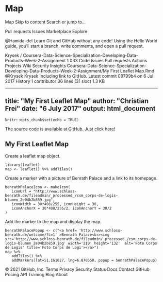 # Map
Map
Skip to content
Search or jump to…

Pull requests
Issues
Marketplace
Explore
 
@Hamida-del 
Learn Git and GitHub without any code!
Using the Hello World guide, you’ll start a branch, write comments, and open a pull request.


Krysek
/
Coursera-Data-Science-Specialization-Developing-Data-Products-Week-2-Assignment
1
033
Code
Issues
Pull requests
Actions
Projects
Wiki
Security
Insights
Coursera-Data-Science-Specialization-Developing-Data-Products-Week-2-Assignment/My First Leaflet Map.Rmd
@Krysek
Krysek Including link to GitHub.
Latest commit 09799b4 on 6 Jul 2017
 History
 1 contributor
36 lines (31 sloc)  1.3 KB
  
---
title: "My First Leaflet Map"
author: "Christian Frei"
date: "6 July 2017"
output: html_document
---

```{r setup, include=FALSE}
knitr::opts_chunk$set(echo = TRUE)
```
The source code is available at [GitHub](https://github.com/Krysek/Coursera-Data-Science-Specialization-Developing-Data-Products-Week-2-Assignment). [Just click here!](https://github.com/Krysek/Coursera-Data-Science-Specialization-Developing-Data-Products-Week-2-Assignment)

## My First Leaflet Map
Create a leaflet map object.
```{r cars}
library(leaflet)
map <- leaflet() %>% addTiles()
```

Create a marker with a picture of Benrath Palace and a link to its homepage.
```{r}
benrathPalaceIcon <- makeIcon(
   iconUrl = "http://www.schloss-benrath.de/fileadmin/_processed_/csm_corps-de-logis-blumen_2e04b2b859.jpg",
   iconWidth = 30*408/255, iconHeight = 30,
   iconAnchorX = 30*408/255/2, iconAnchorY = 30/2
)
```

Add the marker to the map and display the map.
```{r}
benrathPalacePopup <- c("<a href= 'http://www.schloss-benrath.de/welcome/?L=1' >Benrath Palace<br><img src='http://www.schloss-benrath.de/fileadmin/_processed_/csm_corps-de-logis-blumen_2e04b2b859.jpg' width='210' height='132'  alt='Foto Corps de Logis' title='Foto Corps de Logi'></a>")
map %>%
   addTiles() %>%
   addMarkers(lat=51.161027, lng=6.870550, popup = benrathPalacePopup)
```
© 2021 GitHub, Inc.
Terms
Privacy
Security
Status
Docs
Contact GitHub
Pricing
API
Training
Blog
About
